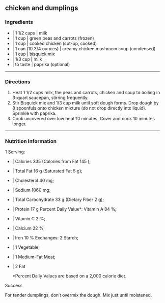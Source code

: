 ## chicken and dumplings

### Ingredients

* | 1 1/2	cups            | milk
* | 1	cup                 | green peas and carrots (frozen)
* | 1	cup                 | cooked chicken (cut-up, cooked)
* | 1	can (10 3/4 ounces) | creamy chicken mushroom soup (condensed)
* | 1	cup                 | bisquick mix
* | 1/3	cup                 | milk
* | to taste                | paprika (optional)

---

### Directions

1.	Heat 1 1/2 cups milk, the peas and carrots, chicken and soup to boiling in 3-quart saucepan, stirring frequently.
1.	Stir Bisquick mix and 1/3 cup milk until soft dough forms. Drop dough by 8 spoonfuls onto chicken mixture (do not drop directly into liquid). Sprinkle with paprika.
1.	Cook uncovered over low heat 10 minutes. Cover and cook 10 minutes longer.

---

### Nutrition Information

1 Serving:

* | Calories 335 (Calories from Fat 145 );
* | Total Fat 16 g (Saturated Fat 5 g);
* | Cholesterol 40 mg;
* | Sodium 1060 mg;
* | Total Carbohydrate 33 g (Dietary Fiber 2 g);
* | Protein 17 g Percent Daily Value*: Vitamin A 84 %;
* | Vitamin C 2 %;
* | Calcium 22 %;
* | Iron 10 % Exchanges: 2 Starch;
* | 1 Vegetable;
* | 1 Medium-Fat Meat;
* | 2 Fat

  *Percent Daily Values are based on a 2,000 calorie diet.

Success

For tender dumplings, don’t overmix the dough. Mix just until moistened.


